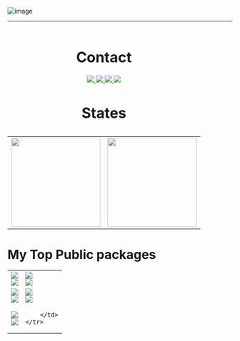 
![image](https://user-images.githubusercontent.com/31937782/147126641-a3e210ba-d7eb-4d6c-8904-adddb8c60c9c.png)

<hr/>
<table>
    <caption>
        <h1>Contact</h1>
        <a href="https://twitter.com/Mohamed10065125">
            <img src="https://user-images.githubusercontent.com/31937782/147111920-1bb41d68-a2a2-4a25-930d-6cebef78bcb9.png" />
        </a>
        <a href="https://www.linkedin.com/in/mo-ah-dawood/">
            <img src="https://user-images.githubusercontent.com/31937782/147112285-42277619-d05e-4038-b6c9-3bb8d6034162.png" />
        </a>
        <a href="https://www.facebook.com/mo.ah.dawood/">
            <img src="https://user-images.githubusercontent.com/31937782/147112152-0e3ef55b-1c24-4631-96bf-88bd3c617c0b.png" />
        </a>
        <a href="mailto:mo.ah.dawood@gmail.com">
            <img src="https://user-images.githubusercontent.com/31937782/147113723-e5cdab81-56c7-4f56-a4e9-c8d43cc9b136.png" />
        </a>
      <h1>States</h1>
    </caption>
    <tr>
        <td style=>
            <a href="https://github.com/mo-ah-dawood/github-readme-stats">
                <img src="https://github-readme-stats.vercel.app/api?username=mo-ah-dawood&show_icons=true" height="200px" />
            </a>
        </td>
        <td>
            <a href="https://github.com/mo-ah-dawood/github-readme-stats">
                <img src="https://github-readme-stats.vercel.app/api/top-langs/?username=mo-ah-dawood&layout=compact" height="200px" />
            </a>
        </td>
    </tr>
</table>


<h1>My Top Public packages</h1>

<table>
    <tr>
        <td>
            <a href="https://github.com/mo-ah-dawood/my_fatoorah">
                <img src="https://github-readme-stats.vercel.app/api/pin/?username=mo-ah-dawood&repo=my_fatoorah"/>
            </a>
            <br/>
            <a href="https://pub.dev/packages/my_fatoorah">
                <img src="https://img.shields.io/pub/v/my_fatoorah.svg"/>
            </a>
        </td>
        <td>
            <a href="https://github.com/mo-ah-dawood/fcm_config">
                <img src="https://github-readme-stats.vercel.app/api/pin/?username=mo-ah-dawood&repo=fcm_config"/>
            </a>
            <br/>
            <a href="https://pub.dev/packages/fcm_config">
                <img src="https://img.shields.io/pub/v/fcm_config.svg"/>
            </a>
        </td>
    </tr>
    <tr>
        <td>
            <a href="https://github.com/mo-ah-dawood/simple">
                <img src="https://github-readme-stats.vercel.app/api/pin/?username=mo-ah-dawood&repo=simple"/>
            </a>
            <br/>
            <a href="https://pub.dev/packages/simple">
                <img src="https://img.shields.io/pub/v/simple.svg"/>
            </a>
        </td>
        <td>
            <a href="https://github.com/mo-ah-dawood/open_location_picker">
                <img src="https://github-readme-stats.vercel.app/api/pin/?username=mo-ah-dawood&repo=open_location_picker"/>
            </a>
            <br/>
            <a href="https://pub.dev/packages/open_location_picker">
                <img src="https://img.shields.io/pub/v/open_location_picker.svg"/>
            </a>
        </td>
    </tr>
    <tr>
        <td>
            <a href="https://github.com/mo-ah-dawood/ansi_logger">
                <img src="https://github-readme-stats.vercel.app/api/pin/?username=mo-ah-dawood&repo=ansi_logger"/>
            </a>
            <br/>
            <a href="https://pub.dev/packages/ansi_logger">
                <img src="https://img.shields.io/pub/v/ansi_logger.svg"/>
            </a>
        </td>
        <td>
          
        </td>
    </tr>
</table>




